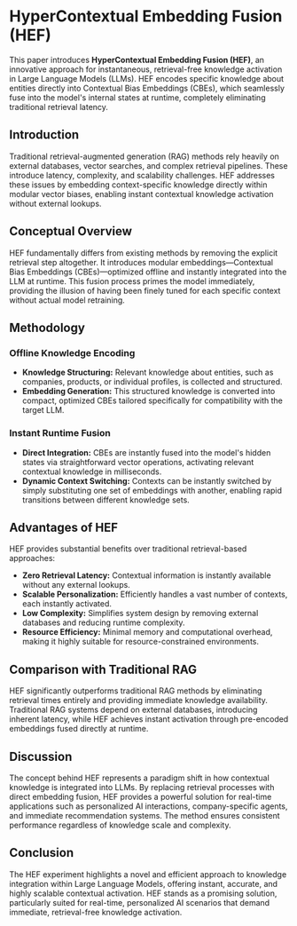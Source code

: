 # HyperContextual Embedding Fusion (HEF)

This paper introduces **HyperContextual Embedding Fusion (HEF)**, an innovative approach for instantaneous, retrieval-free knowledge activation in Large Language Models (LLMs). HEF encodes specific knowledge about entities directly into Contextual Bias Embeddings (CBEs), which seamlessly fuse into the model's internal states at runtime, completely eliminating traditional retrieval latency.

## Introduction

Traditional retrieval-augmented generation (RAG) methods rely heavily on external databases, vector searches, and complex retrieval pipelines. These introduce latency, complexity, and scalability challenges. HEF addresses these issues by embedding context-specific knowledge directly within modular vector biases, enabling instant contextual knowledge activation without external lookups.

## Conceptual Overview

HEF fundamentally differs from existing methods by removing the explicit retrieval step altogether. It introduces modular embeddings—Contextual Bias Embeddings (CBEs)—optimized offline and instantly integrated into the LLM at runtime. This fusion process primes the model immediately, providing the illusion of having been finely tuned for each specific context without actual model retraining.

## Methodology

### Offline Knowledge Encoding

- **Knowledge Structuring:** Relevant knowledge about entities, such as companies, products, or individual profiles, is collected and structured.
- **Embedding Generation:** This structured knowledge is converted into compact, optimized CBEs tailored specifically for compatibility with the target LLM.

### Instant Runtime Fusion

- **Direct Integration:** CBEs are instantly fused into the model's hidden states via straightforward vector operations, activating relevant contextual knowledge in milliseconds.
- **Dynamic Context Switching:** Contexts can be instantly switched by simply substituting one set of embeddings with another, enabling rapid transitions between different knowledge sets.

## Advantages of HEF

HEF provides substantial benefits over traditional retrieval-based approaches:

- **Zero Retrieval Latency:** Contextual information is instantly available without any external lookups.
- **Scalable Personalization:** Efficiently handles a vast number of contexts, each instantly activated.
- **Low Complexity:** Simplifies system design by removing external databases and reducing runtime complexity.
- **Resource Efficiency:** Minimal memory and computational overhead, making it highly suitable for resource-constrained environments.

## Comparison with Traditional RAG

HEF significantly outperforms traditional RAG methods by eliminating retrieval times entirely and providing immediate knowledge availability. Traditional RAG systems depend on external databases, introducing inherent latency, while HEF achieves instant activation through pre-encoded embeddings fused directly at runtime.

## Discussion

The concept behind HEF represents a paradigm shift in how contextual knowledge is integrated into LLMs. By replacing retrieval processes with direct embedding fusion, HEF provides a powerful solution for real-time applications such as personalized AI interactions, company-specific agents, and immediate recommendation systems. The method ensures consistent performance regardless of knowledge scale and complexity.

## Conclusion

The HEF experiment highlights a novel and efficient approach to knowledge integration within Large Language Models, offering instant, accurate, and highly scalable contextual activation. HEF stands as a promising solution, particularly suited for real-time, personalized AI scenarios that demand immediate, retrieval-free knowledge activation.

